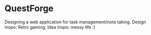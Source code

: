 # QuestForge
Designing a web application for task management/note taking. Design inspo: Retro gaming; Idea inspo: messy life :)
